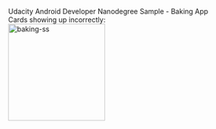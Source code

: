 Udacity Android Developer Nanodegree Sample - Baking App<br/>
Cards showing up incorrectly:<br/>
<img width="197" alt="baking-ss" src="https://user-images.githubusercontent.com/55480440/100318369-f7acd680-2fce-11eb-9a44-dc2432ad240a.PNG">

